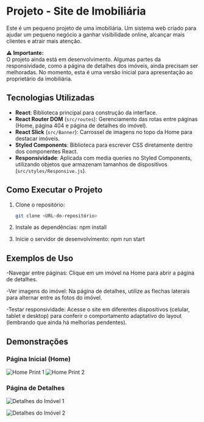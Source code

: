 # Projeto - Site de Imobiliária

Este é um pequeno projeto de uma imobiliária. Um sistema web criado para ajudar um pequeno negócio a ganhar visibilidade online, alcançar mais clientes e atrair mais atenção.

**⚠️ Importante:**  
O projeto ainda está em desenvolvimento. Algumas partes da responsividade, como a página de detalhes dos imóveis, ainda precisam ser melhoradas. No momento, esta é uma versão inicial para apresentação ao proprietário da imobiliária.

## Tecnologias Utilizadas

- **React**: Biblioteca principal para construção da interface.
- **React Router DOM** (`src/routes`): Gerenciamento das rotas entre páginas (Home, página 404 e página de detalhes do imóvel).
- **React Slick** (`src/Banner`): Carrossel de imagens no topo da Home para destacar imóveis.
- **Styled Components**: Biblioteca para escrever CSS diretamente dentro dos componentes React.
- **Responsividade**: Aplicada com media queries no Styled Components, utilizando objetos que armazenam tamanhos de dispositivos (`src/styles/Responsive.js`).

## Como Executar o Projeto

1. Clone o repositório:
   ```bash
   git clone <URL-do-repositório>

2. Instale as dependências:
    npm install

3. Inicie o servidor de desenvolvimento:
    npm run start

## Exemplos de Uso

-Navegar entre páginas: Clique em um imóvel na Home para abrir a página de detalhes.

-Ver imagens do imóvel: Na página de detalhes, utilize as flechas laterais para alternar  entre as fotos do imóvel.

-Testar responsividade: Acesse o site em diferentes dispositivos (celular, tablet e desktop) para conferir o comportamento adaptativo do layout (lembrando que ainda há melhorias pendentes).


## Demonstrações

### Página Inicial (Home)

![Home Print 1](./assets/PrintsImobiliaria/printsHome/Visão%20Imoveis%202.png)
![Home Print 2](./assets/PrintsImobiliaria/printsHome/Visão%20Imoveis1.png)

### Página de Detalhes

![Detalhes do Imóvel 1](./assets/PrintsImobiliaria/printsDetalhes/Visão%20Imoveis3.png)

![Detalhes do Imóvel 2](./assets/PrintsImobiliaria/printsDetalhes/Visão%20Imoveis%204.png)
